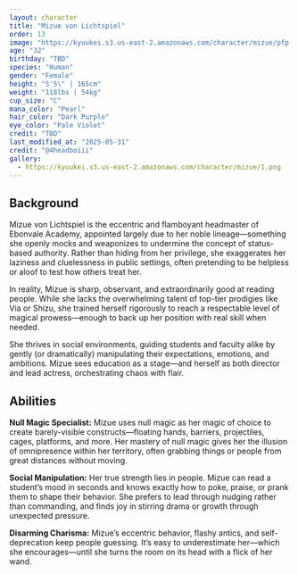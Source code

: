 ```yaml
---
layout: character
title: "Mizue von Lichtspiel"
order: 13
image: "https://kyuukei.s3.us-east-2.amazonaws.com/character/mizue/pfp.png"
age: "32"
birthday: "TBD"
species: "Human"
gender: "Female"
height: "5'5\" | 165cm"
weight: "118lbs | 54kg"
cup_size: "C"
mana_color: "Pearl"
hair_color: "Dark Purple"
eye_color: "Pale Violet"
credit: "TBD"
last_modified_at: "2025-05-31"
credit: "@4headboiii"
gallery:
  - https://kyuukei.s3.us-east-2.amazonaws.com/character/mizue/1.png
---
```


## Background

Mizue von Lichtspiel is the eccentric and flamboyant headmaster of Ebonvale Academy, appointed largely due to her noble lineage—something she openly mocks and weaponizes to undermine the concept of status-based authority. Rather than hiding from her privilege, she exaggerates her laziness and cluelessness in public settings, often pretending to be helpless or aloof to test how others treat her.

In reality, Mizue is sharp, observant, and extraordinarily good at reading people. While she lacks the overwhelming talent of top-tier prodigies like Via or Shizu, she trained herself rigorously to reach a respectable level of magical prowess—enough to back up her position with real skill when needed.

She thrives in social environments, guiding students and faculty alike by gently (or dramatically) manipulating their expectations, emotions, and ambitions. Mizue sees education as a stage—and herself as both director and lead actress, orchestrating chaos with flair.

## Abilities

**Null Magic Specialist:** Mizue uses null magic as her magic of choice to create barely-visible constructs—floating hands, barriers, projectiles, cages, platforms, and more. Her mastery of null magic gives her the illusion of omnipresence within her territory, often grabbing things or people from great distances without moving.

**Social Manipulation:** Her true strength lies in people. Mizue can read a student’s mood in seconds and knows exactly how to poke, praise, or prank them to shape their behavior. She prefers to lead through nudging rather than commanding, and finds joy in stirring drama or growth through unexpected pressure.

**Disarming Charisma:** Mizue’s eccentric behavior, flashy antics, and self-deprecation keep people guessing. It’s easy to underestimate her—which she encourages—until she turns the room on its head with a flick of her wand.
